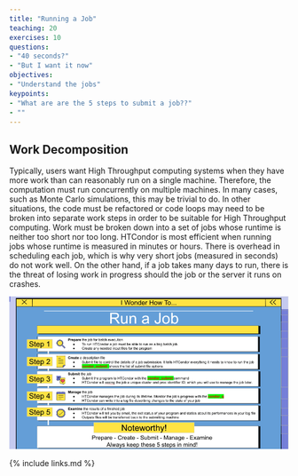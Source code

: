```yaml
---
title: "Running a Job"
teaching: 20
exercises: 10
questions:
- "40 seconds?"
- "But I want it now"
objectives:
- "Understand the jobs"
keypoints:
- "What are are the 5 steps to submit a job??"
- ""
---
```


## Work Decomposition
Typically, users want High Throughput computing systems when they have more work than can reasonably run on a single machine. Therefore, the computation must run concurrently on multiple machines. In many cases, such as Monte Carlo simulations, this may be trivial to do. In other situations, the code must be refactored or code loops may need to be broken into separate work steps in order to be suitable for High Throughput computing. Work must be broken down into a set of jobs whose runtime is neither too short nor too long. HTCondor is most efficient when running jobs whose runtime is measured in minutes or hours. There is overhead in scheduling each job, which is why very short jobs (measured in seconds) do not work well. On the other hand, if a job takes many days to run, there is the threat of losing work in progress should the job or the server it runs on crashes.



![image info](./../fig/run_job_steps.png)

{% include links.md %}

